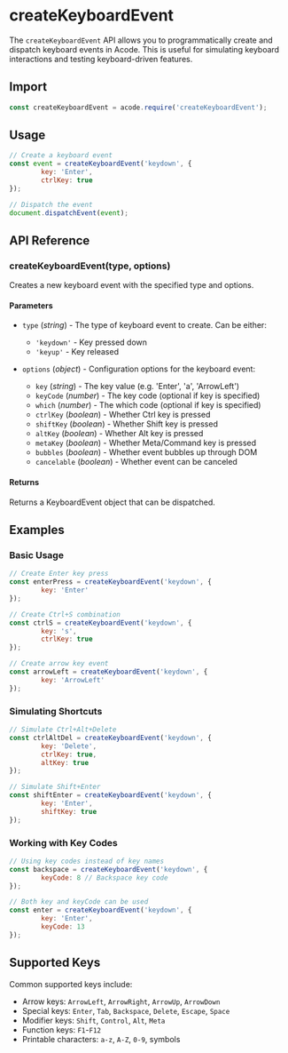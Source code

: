 # createKeyboardEvent

The `createKeyboardEvent` API allows you to programmatically create and dispatch keyboard events in Acode. This is useful for simulating keyboard interactions and testing keyboard-driven features.

## Import

```js
const createKeyboardEvent = acode.require('createKeyboardEvent');
```

## Usage

```js
// Create a keyboard event
const event = createKeyboardEvent('keydown', {
		key: 'Enter',
		ctrlKey: true
});

// Dispatch the event
document.dispatchEvent(event);
```

## API Reference

### createKeyboardEvent(type, options)

Creates a new keyboard event with the specified type and options.

#### Parameters

- `type` (*string*) - The type of keyboard event to create. Can be either:
	- `'keydown'` - Key pressed down
	- `'keyup'` - Key released

- `options` (*object*) - Configuration options for the keyboard event:
	- `key` (*string*) - The key value (e.g. 'Enter', 'a', 'ArrowLeft')
	- `keyCode` (*number*) - The key code (optional if key is specified)
	- `which` (*number*) - The which code (optional if key is specified)
	- `ctrlKey` (*boolean*) - Whether Ctrl key is pressed
	- `shiftKey` (*boolean*) - Whether Shift key is pressed
	- `altKey` (*boolean*) - Whether Alt key is pressed
	- `metaKey` (*boolean*) - Whether Meta/Command key is pressed
	- `bubbles` (*boolean*) - Whether event bubbles up through DOM
	- `cancelable` (*boolean*) - Whether event can be canceled

#### Returns

Returns a KeyboardEvent object that can be dispatched.

## Examples

### Basic Usage

```js
// Create Enter key press
const enterPress = createKeyboardEvent('keydown', {
		key: 'Enter'
});

// Create Ctrl+S combination
const ctrlS = createKeyboardEvent('keydown', {
		key: 's',
		ctrlKey: true
});

// Create arrow key event
const arrowLeft = createKeyboardEvent('keydown', {
		key: 'ArrowLeft'
});
```

### Simulating Shortcuts

```js
// Simulate Ctrl+Alt+Delete
const ctrlAltDel = createKeyboardEvent('keydown', {
		key: 'Delete',
		ctrlKey: true,
		altKey: true
});

// Simulate Shift+Enter
const shiftEnter = createKeyboardEvent('keydown', {
		key: 'Enter',
		shiftKey: true
});
```

### Working with Key Codes

```js
// Using key codes instead of key names
const backspace = createKeyboardEvent('keydown', {
		keyCode: 8 // Backspace key code
});

// Both key and keyCode can be used
const enter = createKeyboardEvent('keydown', {
		key: 'Enter',
		keyCode: 13
});
```

## Supported Keys

Common supported keys include:

- Arrow keys: `ArrowLeft`, `ArrowRight`, `ArrowUp`, `ArrowDown`
- Special keys: `Enter`, `Tab`, `Backspace`, `Delete`, `Escape`, `Space`
- Modifier keys: `Shift`, `Control`, `Alt`, `Meta`
- Function keys: `F1`-`F12`
- Printable characters: `a-z`, `A-Z`, `0-9`, symbols
